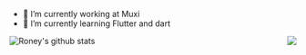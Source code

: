 
- 🔭 I’m currently working at Muxi 
- 🌱 I’m currently learning Flutter and dart

![Roney's github stats](https://github-readme-stats.vercel.app/api?username=aguiarroney&show_icons=true&hide_border=true)
<img align="right" src="https://github-readme-stats.vercel.app/api/top-langs/?username=aguiarroney&layout=compact&theme=vue" />
